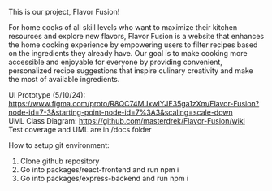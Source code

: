 This is our project, Flavor Fusion!  

For home cooks of all skill levels who want to maximize their kitchen resources and explore new flavors, Flavor Fusion is a website that enhances the home cooking experience by empowering users to filter recipes based on the ingredients they already have. Our goal is to make cooking more accessible and enjoyable for everyone by providing convenient, personalized recipe suggestions that inspire culinary creativity and make the most of available ingredients.  

UI Prototype (5/10/24): https://www.figma.com/proto/R8QC74MJxwIYJE35ga1zXm/Flavor-Fusion?node-id=7-3&starting-point-node-id=7%3A3&scaling=scale-down    
UML Class Diagram: https://github.com/masterdrek/Flavor-Fusion/wiki  
Test coverage and UML are in /docs folder

How to setup git environment:
 1. Clone github repository
 2. Go into packages/react-frontend and run npm i
 3. Go into packages/express-backend and run npm i
